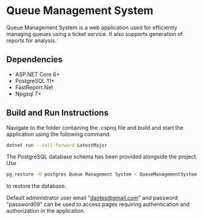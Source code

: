 # Queue Management System

Queue Management System is a web application used for efficiently managing queues using a ticket service. It also supports generation of reports for analysis.

## Dependencies
- ASP.NET Core 6+
- PostgreSQL 11+
- FastReport.Net
- Npgsql 7+

## Build and Run Instructions
Navigate to the folder containing the .csproj file and build and start the application using the following command.
```bash
dotnet run --roll-forward LatestMajor
``` 
The PostgreSQL database schema has been provided alongside the project. Use
```bash
pg_restore -U postgres Queue Management System < QueueManagementSystem.sql
```
to restore the database.

Default administrator user email "dantes@gmail.com" and password "password09" can be used to access pages requiring authentication and authorization in the application.

